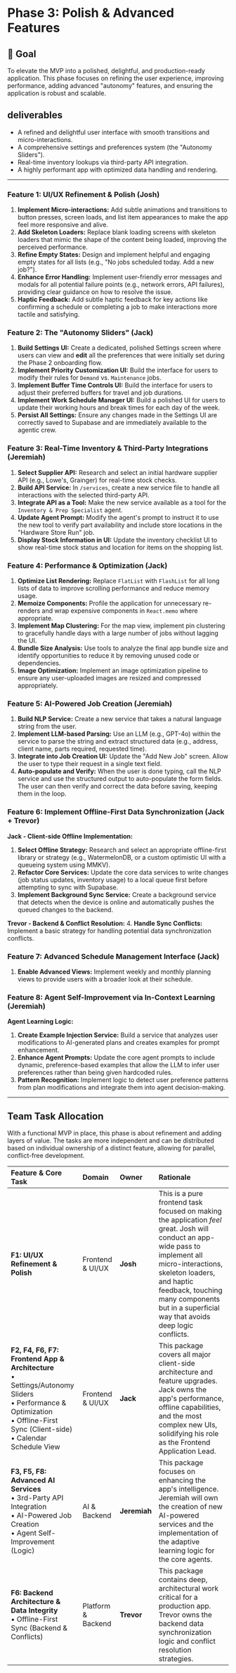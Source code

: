 # Phase 3: Polish & Advanced Features

## 🎯 Goal
To elevate the MVP into a polished, delightful, and production-ready application. This phase focuses on refining the user experience, improving performance, adding advanced "autonomy" features, and ensuring the application is robust and scalable.

##  deliverables
- A refined and delightful user interface with smooth transitions and micro-interactions.
- A comprehensive settings and preferences system (the "Autonomy Sliders").
- Real-time inventory lookups via third-party API integration.
- A highly performant app with optimized data handling and rendering.

---

### Feature 1: UI/UX Refinement & Polish (Josh)

1.  **Implement Micro-interactions:** Add subtle animations and transitions to button presses, screen loads, and list item appearances to make the app feel more responsive and alive.
2.  **Add Skeleton Loaders:** Replace blank loading screens with skeleton loaders that mimic the shape of the content being loaded, improving the perceived performance.
3.  **Refine Empty States:** Design and implement helpful and engaging empty states for all lists (e.g., "No jobs scheduled today. Add a new job?").
4.  **Enhance Error Handling:** Implement user-friendly error messages and modals for all potential failure points (e.g., network errors, API failures), providing clear guidance on how to resolve the issue.
5.  **Haptic Feedback:** Add subtle haptic feedback for key actions like confirming a schedule or completing a job to make interactions more tactile and satisfying.

### Feature 2: The "Autonomy Sliders" (Jack)

1.  **Build Settings UI:** Create a dedicated, polished Settings screen where users can view and **edit** all the preferences that were initially set during the Phase 2 onboarding flow.
2.  **Implement Priority Customization UI:** Build the interface for users to modify their rules for `Demand` vs. `Maintenance` jobs.
3.  **Implement Buffer Time Controls UI:** Build the interface for users to adjust their preferred buffers for travel and job durations.
4.  **Implement Work Schedule Manager UI:** Build a polished UI for users to update their working hours and break times for each day of the week.
5.  **Persist All Settings:** Ensure any changes made in the Settings UI are correctly saved to Supabase and are immediately available to the agentic crew.

### Feature 3: Real-Time Inventory & Third-Party Integrations (Jeremiah)

1.  **Select Supplier API:** Research and select an initial hardware supplier API (e.g., Lowe's, Grainger) for real-time stock checks.
2.  **Build API Service:** In `/services`, create a new service file to handle all interactions with the selected third-party API.
3.  **Integrate API as a Tool:** Make the new service available as a tool for the `Inventory & Prep Specialist` agent.
4.  **Update Agent Prompt:** Modify the agent's prompt to instruct it to use the new tool to verify part availability and include store locations in the "Hardware Store Run" job.
5.  **Display Stock Information in UI:** Update the inventory checklist UI to show real-time stock status and location for items on the shopping list.

### Feature 4: Performance & Optimization (Jack)

1.  **Optimize List Rendering:** Replace `FlatList` with `FlashList` for all long lists of data to improve scrolling performance and reduce memory usage.
2.  **Memoize Components:** Profile the application for unnecessary re-renders and wrap expensive components in `React.memo` where appropriate.
3.  **Implement Map Clustering:** For the map view, implement pin clustering to gracefully handle days with a large number of jobs without lagging the UI.
4.  **Bundle Size Analysis:** Use tools to analyze the final app bundle size and identify opportunities to reduce it by removing unused code or dependencies.
5.  **Image Optimization:** Implement an image optimization pipeline to ensure any user-uploaded images are resized and compressed appropriately.

### Feature 5: AI-Powered Job Creation (Jeremiah)

1.  **Build NLP Service:** Create a new service that takes a natural language string from the user.
2.  **Implement LLM-based Parsing:** Use an LLM (e.g., GPT-4o) within the service to parse the string and extract structured data (e.g., address, client name, parts required, requested time).
3.  **Integrate into Job Creation UI:** Update the "Add New Job" screen. Allow the user to type their request in a single text field.
4.  **Auto-populate and Verify:** When the user is done typing, call the NLP service and use the structured output to auto-populate the form fields. The user can then verify and correct the data before saving, keeping them in the loop.

### Feature 6: Implement Offline-First Data Synchronization (Jack + Trevor)

**Jack - Client-side Offline Implementation:**
1.  **Select Offline Strategy:** Research and select an appropriate offline-first library or strategy (e.g., WatermelonDB, or a custom optimistic UI with a queueing system using MMKV).
2.  **Refactor Core Services:** Update the core data services to write changes (job status updates, inventory usage) to a local queue first before attempting to sync with Supabase.
3.  **Implement Background Sync Service:** Create a background service that detects when the device is online and automatically pushes the queued changes to the backend.

**Trevor - Backend & Conflict Resolution:**
4.  **Handle Sync Conflicts:** Implement a basic strategy for handling potential data synchronization conflicts.

### Feature 7: Advanced Schedule Management Interface (Jack)

1.  **Enable Advanced Views:** Implement weekly and monthly planning views to provide users with a broader look at their schedule.

### Feature 8: Agent Self-Improvement via In-Context Learning (Jeremiah)

**Agent Learning Logic:**
1.  **Create Example Injection Service:** Build a service that analyzes user modifications to AI-generated plans and creates examples for prompt enhancement.
2.  **Enhance Agent Prompts:** Update the core agent prompts to include dynamic, preference-based examples that allow the LLM to infer user preferences rather than being given hardcoded rules.
3.  **Pattern Recognition:** Implement logic to detect user preference patterns from plan modifications and integrate them into agent decision-making.

---

## Team Task Allocation
With a functional MVP in place, this phase is about refinement and adding layers of value. The tasks are more independent and can be distributed based on individual ownership of a distinct feature, allowing for parallel, conflict-free development.

| Feature & Core Task | Domain | Owner | Rationale |
| :--- | :--- | :--- | :--- |
| **F1: UI/UX Refinement & Polish** | Frontend & UI/UX | **Josh** | This is a pure frontend task focused on making the application *feel* great. Josh will conduct an app-wide pass to implement all micro-interactions, skeleton loaders, and haptic feedback, touching many components but in a superficial way that avoids deep logic conflicts. |
| **F2, F4, F6, F7: Frontend App & Architecture** <br/> • Settings/Autonomy Sliders <br/> • Performance & Optimization <br/> • Offline-First Sync (Client-side) <br/> • Calendar Schedule View | Frontend & UI/UX | **Jack** | This package covers all major client-side architecture and feature upgrades. Jack owns the app's performance, offline capabilities, and the most complex new UIs, solidifying his role as the Frontend Application Lead. |
| **F3, F5, F8: Advanced AI Services** <br/> • 3rd-Party API Integration <br/> • AI-Powered Job Creation <br/> • Agent Self-Improvement (Logic) | AI & Backend | **Jeremiah** | This package focuses on enhancing the app's intelligence. Jeremiah will own the creation of new AI-powered services and the implementation of the adaptive learning logic for the core agents. |
| **F6: Backend Architecture & Data Integrity** <br/> • Offline-First Sync (Backend & Conflicts) | Platform & Backend | **Trevor** | This package contains deep, architectural work critical for a production app. Trevor owns the backend data synchronization logic and conflict resolution strategies. | 
